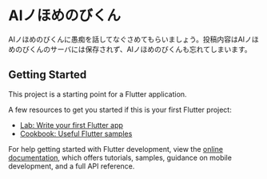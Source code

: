 # AIノほめのびくん

AIノほめのびくんに愚痴を話してなぐさめてもらいましょう。投稿内容はAIノほめのびくんのサーバには保存されず、AIノほめのびくんも忘れてしまいます。

## Getting Started

This project is a starting point for a Flutter application.

A few resources to get you started if this is your first Flutter project:

- [Lab: Write your first Flutter app](https://docs.flutter.dev/get-started/codelab)
- [Cookbook: Useful Flutter samples](https://docs.flutter.dev/cookbook)

For help getting started with Flutter development, view the
[online documentation](https://docs.flutter.dev/), which offers tutorials,
samples, guidance on mobile development, and a full API reference.
